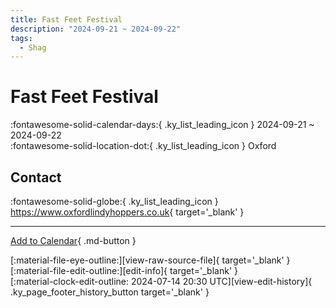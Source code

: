 ```yaml
---
title: Fast Feet Festival
description: "2024-09-21 ~ 2024-09-22"
tags:
  - Shag
---
```


# Fast Feet Festival 

:fontawesome-solid-calendar-days:{ .ky_list_leading_icon } 2024-09-21 ~ 2024-09-22  
:fontawesome-solid-location-dot:{ .ky_list_leading_icon } Oxford  

## Contact

:fontawesome-solid-globe:{ .ky_list_leading_icon } <https://www.oxfordlindyhoppers.co.uk>{ target='_blank' }  

---

[Add to Calendar](https://swing.news/ics/en/2024/uk/fast-feet-festival-2024.ics){ .md-button }

<div class="ky_page_footer" markdown>
<div class="ky_page_footer_trailing" markdown="span">
[:material-file-eye-outline:][view-raw-source-file]{ target='_blank' }
[:material-file-edit-outline:][edit-info]{ target='_blank' }
</div>
<div class="ky_page_footer_leading" markdown="span">
[:material-clock-edit-outline: 2024-07-14 20:30 UTC][view-edit-history]{ .ky_page_footer_history_button target='_blank' }
</div>
</div>

[view-raw-source-file]: https://github.com/swingdance/events/blob/main/2024/uk/fast-feet-festival-2024.json "View Raw Source File"
[edit-info]: https://github.com/swingdance/events/issues/new?assignees=&labels=update+event&projects=&template=03-update_entity.yml&title=%5B2024%2Fuk%5D%20Fast%20Feet%20Festival&region=uk&year=2024&id=fast-feet-festival-2024&name=Fast%20Feet%20Festival&org_id= "Edit Info"

[view-edit-history]: https://github.com/swingdance/events/commits/main/2024/uk/fast-feet-festival-2024.json "View Edit History"
